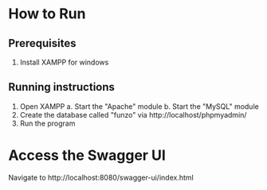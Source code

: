 # How to Run

## Prerequisites
 
1. Install XAMPP for windows

## Running instructions

1. Open XAMPP
 a. Start the "Apache" module
 b. Start the "MySQL" module
2. Create the database called "funzo" via http://localhost/phpmyadmin/
3. Run the program

# Access the Swagger UI

Navigate to http://localhost:8080/swagger-ui/index.html
